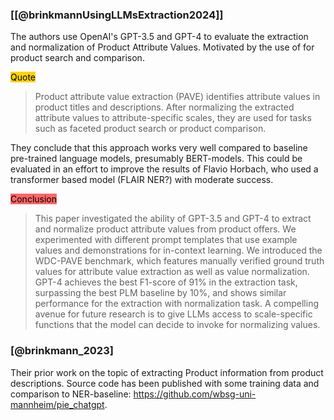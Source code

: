 ### [[@brinkmannUsingLLMsExtraction2024]]

The authors use OpenAI's GPT-3.5 and GPT-4 to evaluate the extraction and normalization of Product Attribute Values. Motivated by the use of for product search and comparison.

<mark style="background-color: #ffd400">Quote</mark>
> Product attribute value extraction (PAVE) identifies attribute values in product titles and descriptions. After normalizing the extracted attribute values to attribute-specific scales, they are used for tasks such as faceted product search or product comparison.

They conclude that this approach works very well compared to baseline pre-trained language models, presumably BERT-models. This could be evaluated in an effort to improve the results of Flavio Horbach, who used a transformer based model (FLAIR NER?) with moderate success.

<mark style="background-color: #ff6666">Conclusion</mark>
> This paper investigated the ability of GPT-3.5 and GPT-4 to extract and normalize product attribute values from product offers. We experimented with different prompt templates that use example values and demonstrations for in-context learning. We introduced the WDC-PAVE benchmark, which features manually verified ground truth values for attribute value extraction as well as value normalization. GPT-4 achieves the best F1-score of 91% in the extraction task, surpassing the best PLM baseline by 10%, and shows similar performance for the extraction with normalization task. A compelling avenue for future research is to give LLMs access to scale-specific functions that the model can decide to invoke for normalizing values.

### [@brinkmann_2023]

Their prior work on the topic of extracting Product information from product descriptions. Source code has been published with some training data and comparison to NER-baseline: https://github.com/wbsg-uni-mannheim/pie_chatgpt.